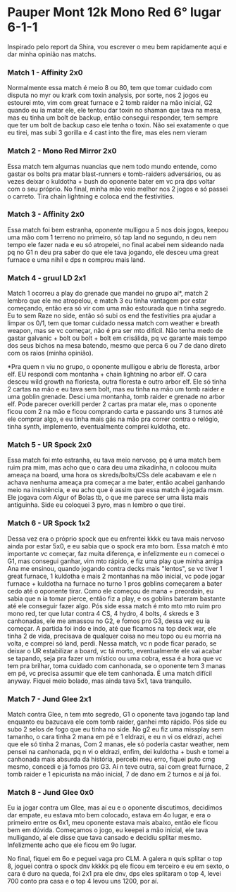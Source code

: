 # Pauper Mont 12k Mono Red 6° lugar 6-1-1

Inspirado pelo report da Shira, vou escrever o meu bem rapidamente aqui e dar minha opinião nas matchs.

### Match 1 - Affinity 2x0

Normalmente essa match é meio 8 ou 80, tem que tomar cuidado com disputa no myr ou krark com toxin analysis, por sorte, nos 2 jogos eu estourei mto, vim com great furnace e 2 tomb raider na mão inicial, G2 quando eu ia matar ele, ele tentou dar toxin no shaman que tava na mesa, mas eu tinha um bolt de backup, então consegui responder, tem sempre que ter um bolt de backup caso ele tenha o toxin. Não sei exatamente o que eu tirei, mas subi 3 gorilla e 4 cast into the fire, mas eles nem vieram

### Match 2 - Mono Red Mirror 2x0

Essa match tem algumas nuancias que nem todo mundo entende, como gastar os bolts pra matar blast-runners e tomb-raiders adversários, ou as vezes deixar o kuldotha + bush do oponente bater em vc pra dps voltar com o seu próprio. No final, minha mão veio melhor nos 2 jogos e só passei o carreto. Tira chain lightning e coloca end the festivities.

### Match 3 - Affinity 2x0

Essa match foi bem estranha, oponente mulligou a 5 nos dois jogos, keepou uma mão com 1 terreno no primeiro, só tap land no segundo, n deu nem tempo ele fazer nada e eu só atropelei, no final acabei nem sideando nada pq no G1 n deu pra saber do que ele tava jogando, ele desceu uma great furnace e uma nihil e dps n comprou mais land.

### Match 4 - gruul LD 2x1

Match 1 ocorreu a play do grenade que mandei no grupo aí*, match 2 lembro que ele me atropelou, e match 3 eu tinha vantagem por estar começando, então era só vir com uma mão estourada que n tinha segredo. Eu to sem Raze no side, então só subi os end the festivities pra ajudar a limpar os 0/1, tem que tomar cuidado nessa match com weather e breath weapon, mas se vc começar, não é pra ser mto difícil. Não tenha medo de gastar galvanic + bolt ou bolt + bolt em crisálida, pq vc garante mais tempo dos seus bichos na mesa batendo, mesmo que perca 6 ou 7 de dano direto com os raios (minha opinião).

*Pra quem n viu no grupo, o oponente mulligou e abriu de floresta, arbor elf. EU respondi com montanha + chain lightning no arbor elf. O cara desceu wild growth na floriesta, outra floresta e outro arbor elf. Ele só tinha 2 cartas na mão e eu tava sem bolt, mas eu tinha na mão um tomb raider e uma goblin grenade. Desci uma montanha, tomb raider e grenade no arbor elf. Pode parecer overkill perder 2 cartas pra matar ele, mas o oponente ficou com 2 na mão e ficou comprando carta e passando uns 3 turnos até ele comprar algo, e eu tinha mais gás na mão pra correr contra o relógio, tinha synth, implemento, eventualmente comprei kuldotha, etc.

### Match 5 - UR Spock 2x0

Essa match foi mto estranha, eu tava meio nervoso, pq é uma match bem ruim pra mim, mas acho que o cara deu uma zikadinha, n colocou muita ameaça na board, uma hora os skreds/bolts/CSs dele acabavam e ele n achava nenhuma ameaça pra começar a me bater, então acabei ganhando meio na insistência, e eu acho que é assim que essa match é jogada msm. Ele jogava com Algur of Bolas tb, o que me parece ser uma lista mais antiguinha. Side eu coloquei 3 pyro, mas n lembro o que tirei.

### Match 6 - UR Spock 1x2

Dessa vez era o próprio spock que eu enfrentei kkkk eu tava mais nervoso ainda por estar 5x0, e eu sabia que o spock era mto bom. Essa match é mto importante vc começar, faz muita diferença, e infelizmente eu n comecei o G1, mas consegui ganhar, vim mto rápido, e fiz uma play que minha amiga Ana me ensinou, quando jogando contra decks mais "lentos", se vc tiver 1 great furnace, 1 kuldotha e mais 2 montanhas na mão inicial, vc pode jogar furnace + kuldotha na furnace no turno 1 pros goblins começarem a bater cedo até o oponente tirar. Como ele começou de mana + preordain, eu sabia que n ia tomar pierce, então fiz a play, e os goblins bateram bastante até ele conseguir fazer algo. Pós side essa match é mto mto mto ruim pro mono red, ter que lutar contra 4 CS, 4 hydro, 4 bolts, 4 skreds e 3 canhonadas, ele me amassou no G2, e fomos pro G3, dessa vez eu ia começar. A partida foi indo e indo, até que ficamos na top deck war, ele tinha 2 de vida, precisava de qualquer coisa no meu topo ou eu morria na volta, e comprei só land, perdi. Nessa match, vc n pode ficar parado, se deixar o UR estabilizar a board, vc tá morto, eventualmente ele vai acabar se tapando, seja pra fazer um místico ou uma cobra, essa é a hora que vc tem pra brilhar, toma cuidado com canhonada, se o oponente tem 3 manas em pé, vc precisa assumir que ele tem canhonada. É uma match difícil anyway. Fiquei meio bolado, mas ainda tava 5x1, tava tranquilo.

### Match 7 - Jund Glee 2x1

Match contra Glee, n tem mto segredo, G1 o oponente tava jogando tap land enquanto eu bazucava ele com tomb raider, ganhei mto rápido. Pós side eu subo 2 selos de fogo que eu tinha no side. No g2 eu fiz uma missplay sem tamanho, o cara tinha 2 mana em pé e 1 eldrazi, e eu n vi os eldrazi, achei que ele só tinha 2 manas, Com 2 manas, ele só poderia castar weather, nem pensei na canhonada, pq n vi o eldrazi, enfim, dei kuldotha + bush e tomei a canhonada mais absurda da história, percebi meu erro, fiquei puto cmg mesmo, concedi e já fomos pro G3. Aí n teve outra, saí com great furnace, 2 tomb raider e 1 epicurista na mão inicial, 7 de dano em 2 turnos e aí já foi.

### Match 8 - Jund Glee 0x0

Eu ia jogar contra um Glee, mas aí eu e o oponente discutimos, decidimos dar empate, eu estava mto bem colocado, estava em 4o lugar, e era o primeiro entre os 6x1, meu oponente estava mais abaixo, então ele ficou bem em dúvida. Começamos o jogo, eu keepei a mão inicial, ele tava mulligando, aí ele disse que tava cansado e decidiu splitar mesmo. Infelizmente acho que ele ficou em 9o lugar.

No final, fiquei em 6o e peguei vaga pro CLM. A galera n quis splitar o top 8, joguei contra o spock dnv kkkkk pq ele ficou em terceiro e eu em sexto, o cara é duro na queda, foi 2x1 pra ele dnv, dps eles splitaram o top 4, levei 700 conto pra casa e o top 4 levou uns 1200, por aí.
